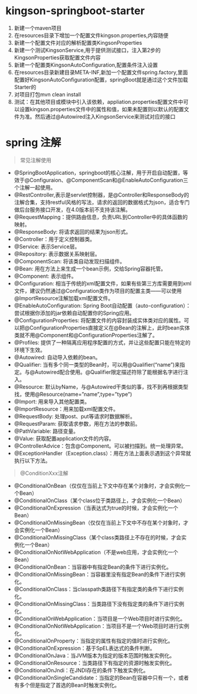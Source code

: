 # kingson-springboot-starter
1. 新建一个maven项目
2. 在resources目录下增加一个配置文件kingson.properties,内容随便
3. 新建一个配置文件对应的解析配置类KingsonProperties
4. 新建一个测试KingsonService,用于提供测试接口，注入第2步的KingsonProperties获取配置文件内容
5. 新建一个配置类KingsonAutoConfiguration,配置条件注入设置
6. 在resources目录新建目录META-INF,新加一个配置文件spring.factory,里面配置好KingsonAutoConfiguration配置，springBoot就是通过这个文件加载Starter的
7. 对项目打包mvn clean install
8. 测试：在其他项目或模块中引入该依赖，appliation.properties配置文件中可以设置kingson.properties文件中的属性和值，如果未配置则以默认的配置文件为准。然后通过@Autowired注入KingsonService来测试对应的接口

# spring 注解
   > 常见注解使用
   - @SpringBootApplication，springboot的核心注解，用于开启自动配置，等效于@Configuraion、@ComponentScan和@EnableAutoConfiguration三个注解一起使用。
   - @RestController,表示是servlet控制器，是@Controller和ResponseBody的注解合集，支持restful风格的写法，请求的返回的数据格式为json，适合专门做后台服务接口开发，在4.0版本前不支持该注解。
   - @RequestMapping：提供路由信息，负责URL到Controller中的具体函数的映射。
   - @ResponseBody: 将请求返回的结果为json形式。
   - @Controller：用于定义控制器类。
   - @Service: 表示Service层。
   - @Repository: 表示数据关系映射层。
   - @ComponentScan: 将该类自动发现扫描组件。
   - @Bean: 用在方法上来生成一个bean示例，交给Spring容器托管。
   - @Component: 表示组件。
   - @Configuration: 相当于传统的xml配置文件，如果有些第三方库需要用到xml文件，建议仍然通过@Configuration类作为项目的配置主类——可以使用@ImportResource注解加载xml配置文件。
   - @EnableAutoConfiguration: Spring Boot自动配置（auto-configuration）：尝试根据你添加的jar依赖自动配置你的Spring应用。
   - @ConfigurationProperties: 将配置文件的内容封装成实体类对应的属性。可以把@ConfigurationProperties直接定义在@Bean的注解上，此时bean实体类就不用@Component和@ConfigurationProperties注解了。
   - @Profiles: 提供了一种隔离应用程序配置的方式，并让这些配置只能在特定的环境下生效。
   - @Autowired: 自动导入依赖的bean。
   - @Qualifier: 当有多个同一类型的Bean时，可以用@Qualifier(“name”)来指定。与@Autowired配合使用。@Qualifier限定描述符除了能根据名字进行注入。
   - @Resource: 默认byName，与@Autowired干类似的事，找不到再根据类型找，使用@Resource(name=”name”,type=”type”)
   - @Import: 用来导入其他配置类。
   - @ImportResource：用来加载xml配置文件。
   - @RequestBody: 处理post、put等请求时数据解析。
   - @RequestParam: 获取请求参数，用在方法的参数前。
   - @PathVariable: 路径变量。
   - @Value: 获取配置application文件的内容。
   - @ControllerAdvice：包含@Component。可以被扫描到。统一处理异常。
   - @ExceptionHandler（Exception.class）：用在方法上面表示遇到这个异常就执行以下方法。
      
   > @ConditionXxx注解
   - @ConditionalOnBean（仅仅在当前上下文中存在某个对象时，才会实例化一个Bean）
   - @ConditionalOnClass（某个class位于类路径上，才会实例化一个Bean）
   - @ConditionalOnExpression（当表达式为true的时候，才会实例化一个Bean）
   - @ConditionalOnMissingBean（仅仅在当前上下文中不存在某个对象时，才会实例化一个Bean）
   - @ConditionalOnMissingClass（某个class类路径上不存在的时候，才会实例化一个Bean）
   - @ConditionalOnNotWebApplication（不是web应用，才会实例化一个Bean）
   - @ConditionalOnBean：当容器中有指定Bean的条件下进行实例化。
   - @ConditionalOnMissingBean：当容器里没有指定Bean的条件下进行实例化。
   - @ConditionalOnClass：当classpath类路径下有指定类的条件下进行实例化。
   - @ConditionalOnMissingClass：当类路径下没有指定类的条件下进行实例化。
   - @ConditionalOnWebApplication：当项目是一个Web项目时进行实例化。
   - @ConditionalOnNotWebApplication：当项目不是一个Web项目时进行实例化。
   - @ConditionalOnProperty：当指定的属性有指定的值时进行实例化。
   - @ConditionalOnExpression：基于SpEL表达式的条件判断。
   - @ConditionalOnJava：当JVM版本为指定的版本范围时触发实例化。
   - @ConditionalOnResource：当类路径下有指定的资源时触发实例化。
   - @ConditionalOnJndi：在JNDI存在的条件下触发实例化。
   - @ConditionalOnSingleCandidate：当指定的Bean在容器中只有一个，或者有多个但是指定了首选的Bean时触发实例化。
